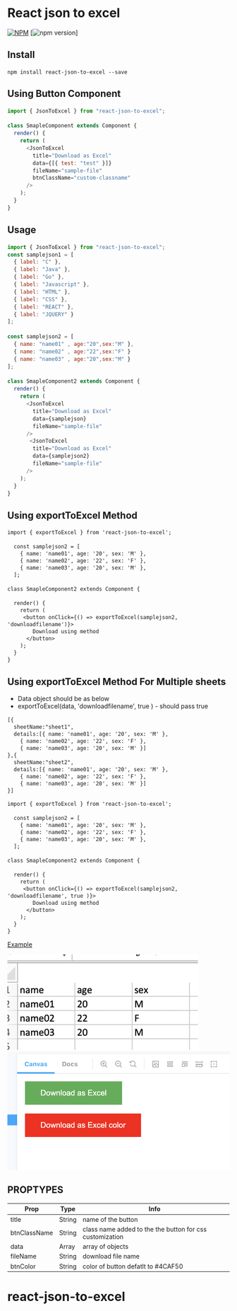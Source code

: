 # React json to excel

[![NPM](https://nodei.co/npm/react-json-to-excel.png?downloads=true&downloadRank=true&stars=true)](https://nodei.co/npm/react-json-to-excel/)
[![npm version](https://badge.fury.io/js/react-json-to-excel.svg)]

## Install

```
npm install react-json-to-excel --save

```

## Using Button Component

```js
import { JsonToExcel } from "react-json-to-excel";

class SmapleComponent extends Component {
  render() {
    return (
      <JsonToExcel
        title="Download as Excel"
        data={[{ test: "test" }]}
        fileName="sample-file"
        btnClassName="custom-classname"
      />
    );
  }
}
```

## Usage

```js
import { JsonToExcel } from "react-json-to-excel";
const samplejson1 = [
  { label: "C" },
  { label: "Java" },
  { label: "Go" },
  { label: "Javascript" },
  { label: "HTML" },
  { label: "CSS" },
  { label: "REACT" },
  { label: "JQUERY" }
];

const samplejson2 = [
  { name: "name01" , age:"20",sex:"M" },
  { name: "name02" , age:"22",sex:"F" }
  { name: "name03" , age:"20",sex:"M" }
];

class SmapleComponent2 extends Component {
  render() {
    return (
      <JsonToExcel
        title="Download as Excel"
        data={samplejson}
        fileName="sample-file"
      />
       <JsonToExcel
        title="Download as Excel"
        data={samplejson2}
        fileName="sample-file"
      />
    );
  }
}
```

## Using exportToExcel Method

```
import { exportToExcel } from 'react-json-to-excel';

  const samplejson2 = [
    { name: 'name01', age: '20', sex: 'M' },
    { name: 'name02', age: '22', sex: 'F' },
    { name: 'name03', age: '20', sex: 'M' },
  ];

class SmapleComponent2 extends Component {

  render() {
    return (
     <button onClick={() => exportToExcel(samplejson2, 'downloadfilename')}>        
        Download using method
      </button>
    );
  }
}

```

## Using exportToExcel Method For Multiple sheets
- Data object should be as below 
- exportToExcel(data, 'downloadfilename', true ) - should pass true

```
[{
  sheetName:"sheet1",
  details:[{ name: 'name01', age: '20', sex: 'M' },
    { name: 'name02', age: '22', sex: 'F' },
    { name: 'name03', age: '20', sex: 'M' }]
},{
  sheetName:"sheet2",
  details:[{ name: 'name01', age: '20', sex: 'M' },
    { name: 'name02', age: '22', sex: 'F' },
    { name: 'name03', age: '20', sex: 'M' }]
}]
```

```
import { exportToExcel } from 'react-json-to-excel';

  const samplejson2 = [
    { name: 'name01', age: '20', sex: 'M' },
    { name: 'name02', age: '22', sex: 'F' },
    { name: 'name03', age: '20', sex: 'M' },
  ];

class SmapleComponent2 extends Component {

  render() {
    return (
     <button onClick={() => exportToExcel(samplejson2, 'downloadfilename', true )}>        
        Download using method
      </button>
    );
  }
}

```

[Example](https://github.com/maniyedidi/react-json-to-excel/tree/master/src/stories)

![Screenshot](excel.png)
![Screenshot](sample.png)

## PROPTYPES

| Prop         | Type   | Info                                                     |
| ------------ | ------ | -------------------------------------------------------- |
| title        | String | name of the button                                       |
| btnClassName | String | class name added to the the button for css customization |
| data         | Array  | array of objects                                         |
| fileName     | String | download file name                                       |
| btnColor     | String | color of button defatlt to #4CAF50                       |

# react-json-to-excel
